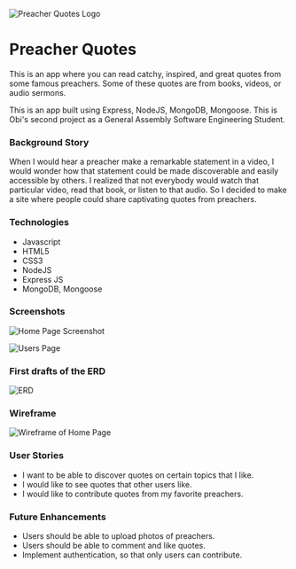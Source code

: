 ![Preacher Quotes Logo](https://i.imgur.com/hUQpdyn.jpg)

# Preacher Quotes
This is an app where you can read catchy, inspired, and great quotes from some famous preachers. Some of these quotes are from books, videos, or audio sermons.

This is an app built using Express, NodeJS, MongoDB, Mongoose. This is Obi's second project as a General Assembly Software Engineering Student.

### Background Story
When I would hear a preacher make a remarkable statement in a video, I would wonder how that statement could be made discoverable and easily accessible by others. I realized that not everybody would watch that particular video, read that book, or listen to that audio. So I decided to make a site where people could share captivating quotes from preachers.

### Technologies
* Javascript
* HTML5
* CSS3
* NodeJS
* Express JS
* MongoDB, Mongoose

### Screenshots
![Home Page Screenshot](https://i.imgur.com/8BClO7g.png)

![Users Page](https://i.imgur.com/8BClO7g.png)


### First drafts of the ERD
![ERD](https://i.imgur.com/VqxhIhr.jpg)

### Wireframe
![Wireframe of Home Page](https://i.imgur.com/HhXpnhO.png)

### User Stories
- I want to be able to discover quotes on certain topics that I like.
- I would like to see quotes that other users like.
- I would like to contribute quotes from my favorite preachers.


### Future Enhancements
- Users should be able to upload photos of preachers.
- Users should be able to comment and like quotes.
- Implement authentication, so that only users can contribute.